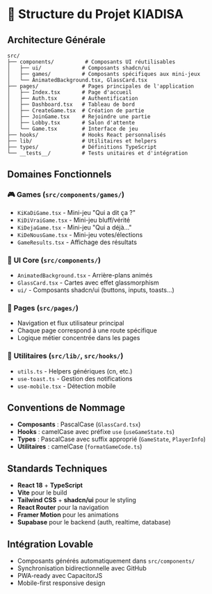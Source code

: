 
# 📁 Structure du Projet KIADISA

## Architecture Générale

```
src/
├── components/          # Composants UI réutilisables
│   ├── ui/             # Composants shadcn/ui
│   ├── games/          # Composants spécifiques aux mini-jeux
│   └── AnimatedBackground.tsx, GlassCard.tsx
├── pages/              # Pages principales de l'application
│   ├── Index.tsx       # Page d'accueil
│   ├── Auth.tsx        # Authentification
│   ├── Dashboard.tsx   # Tableau de bord
│   ├── CreateGame.tsx  # Création de partie
│   ├── JoinGame.tsx    # Rejoindre une partie
│   ├── Lobby.tsx       # Salon d'attente
│   └── Game.tsx        # Interface de jeu
├── hooks/              # Hooks React personnalisés
├── lib/                # Utilitaires et helpers
├── types/              # Définitions TypeScript
└── __tests__/          # Tests unitaires et d'intégration
```

## Domaines Fonctionnels

### 🎮 **Games** (`src/components/games/`)
- `KiKaDiGame.tsx` - Mini-jeu "Qui a dit ça ?"
- `KiDiVraiGame.tsx` - Mini-jeu bluff/vérité
- `KiDejaGame.tsx` - Mini-jeu "Qui a déjà..."
- `KiDeNousGame.tsx` - Mini-jeu votes/élections
- `GameResults.tsx` - Affichage des résultats

### 🎨 **UI Core** (`src/components/`)
- `AnimatedBackground.tsx` - Arrière-plans animés
- `GlassCard.tsx` - Cartes avec effet glassmorphism
- `ui/` - Composants shadcn/ui (buttons, inputs, toasts...)

### 📱 **Pages** (`src/pages/`)
- Navigation et flux utilisateur principal
- Chaque page correspond à une route spécifique
- Logique métier concentrée dans les pages

### 🔧 **Utilitaires** (`src/lib/`, `src/hooks/`)
- `utils.ts` - Helpers génériques (cn, etc.)
- `use-toast.ts` - Gestion des notifications
- `use-mobile.tsx` - Détection mobile

## Conventions de Nommage

- **Composants** : PascalCase (`GlassCard.tsx`)
- **Hooks** : camelCase avec préfixe `use` (`useGameState.ts`)
- **Types** : PascalCase avec suffix approprié (`GameState`, `PlayerInfo`)
- **Utilitaires** : camelCase (`formatGameCode.ts`)

## Standards Techniques

- **React 18** + **TypeScript**
- **Vite** pour le build
- **Tailwind CSS** + **shadcn/ui** pour le styling
- **React Router** pour la navigation
- **Framer Motion** pour les animations
- **Supabase** pour le backend (auth, realtime, database)

## Intégration Lovable

- Composants générés automatiquement dans `src/components/`
- Synchronisation bidirectionnelle avec GitHub
- PWA-ready avec CapacitorJS
- Mobile-first responsive design
